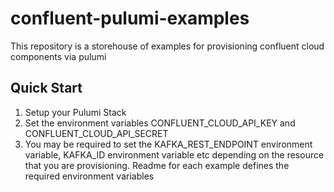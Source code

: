 # confluent-pulumi-examples
This repository is a storehouse of examples for provisioning confluent cloud components via pulumi

## Quick Start
1. Setup your Pulumi Stack
2. Set the environment variables CONFLUENT_CLOUD_API_KEY and CONFLUENT_CLOUD_API_SECRET
3. You may be required to set the KAFKA_REST_ENDPOINT environment variable, KAFKA_ID environment variable etc depending on the resource that you are provisioning. Readme for each example defines the required environment variables 
